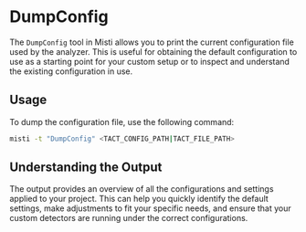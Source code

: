# DumpConfig

The `DumpConfig` tool in Misti allows you to print the current configuration file used by the analyzer. This is useful for obtaining the default configuration to use as a starting point for your custom setup or to inspect and understand the existing configuration in use.

## Usage

To dump the configuration file, use the following command:

```bash
misti -t "DumpConfig" <TACT_CONFIG_PATH|TACT_FILE_PATH>
```

## Understanding the Output

The output provides an overview of all the configurations and settings applied to your project. This can help you quickly identify the default settings, make adjustments to fit your specific needs, and ensure that your custom detectors are running under the correct configurations.
